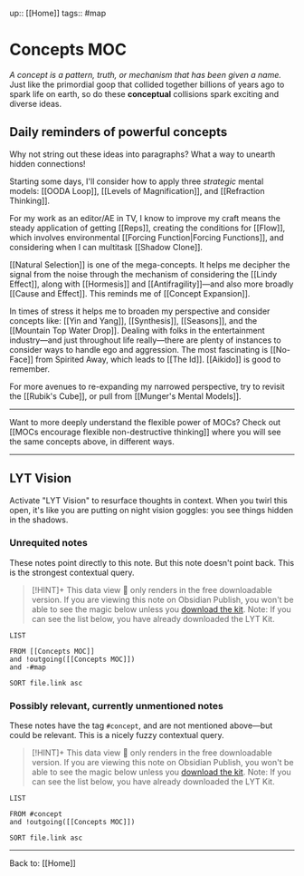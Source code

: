 up:: [[Home]]
tags:: #map

# Concepts MOC
*A concept is a pattern, truth, or mechanism that has been given a name.*
Just like the primordial goop that collided together billions of years ago to spark life on earth, so do these **conceptual** collisions spark exciting and diverse ideas. 

## Daily reminders of powerful concepts
Why not string out these ideas into paragraphs? What a way to unearth hidden connections!

Starting some days, I'll consider how to apply three *strategic* mental models: [[OODA Loop]], [[Levels of Magnification]], and [[Refraction Thinking]].

For my work as an editor/AE in TV, I know to improve my craft means the steady application of getting [[Reps]], creating the conditions for [[Flow]], which involves environmental  [[Forcing Function|Forcing Functions]], and considering when I can multitask [[Shadow Clone]]. 

[[Natural Selection]] is one of the mega-concepts. It helps me decipher the signal from the noise through the mechanism of considering the [[Lindy Effect]], along with [[Hormesis]] and [[Antifragility]]—and also more broadly [[Cause and Effect]]. This reminds me of [[Concept Expansion]].

In times of stress it helps me to broaden my perspective and consider concepts like: [[Yin and Yang]], [[Synthesis]], [[Seasons]], and the [[Mountain Top Water Drop]]. Dealing with folks in the entertainment industry—and just throughout life really—there are plenty of instances to consider ways to handle ego and aggression. The most fascinating is [[No-Face]] from Spirited Away, which leads to [[The Id]]. [[Aikido]] is good to remember.

For more avenues to re-expanding my narrowed perspective, try to revisit the [[Rubik's Cube]], or pull from [[Munger's Mental Models]].

---

Want to more deeply understand the flexible power of MOCs? Check out [[MOCs encourage flexible non-destructive thinking]] where you will see the same concepts above, in different ways.

---

## LYT Vision
Activate "LYT Vision" to resurface thoughts in context. When you twirl this open, it's like you are putting on night vision goggles: you see things hidden in the shadows.

### Unrequited notes
These notes point directly to this note. But this note doesn't point back.
This is the strongest contextual query.

> [!HINT]+ This data view 🔬 only renders in the free downloadable version.
> If you are viewing this note on Obsidian Publish, you won't be able to see the magic below unless you [download the kit](https://www.linkingyourthinking.com/download-lyt-kit).
> Note: If you can see the list below, you have already downloaded the LYT Kit.

```dataview
LIST

FROM [[Concepts MOC]]
and !outgoing([[Concepts MOC]])
and -#map

SORT file.link asc
```


### Possibly relevant, currently unmentioned notes
These notes have the tag `#concept`, and are not mentioned above—but could be relevant.
This is a nicely fuzzy contextual query.

> [!HINT]+ This data view 🔬 only renders in the free downloadable version.
> If you are viewing this note on Obsidian Publish, you won't be able to see the magic below unless you [download the kit](https://www.linkingyourthinking.com/download-lyt-kit).
> Note: If you can see the list below, you have already downloaded the LYT Kit.

```dataview
LIST 

FROM #concept
and !outgoing([[Concepts MOC]])

SORT file.link asc
```

---

Back to: [[Home]]